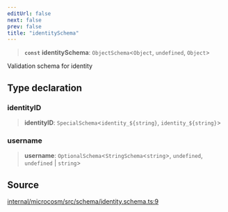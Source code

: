 ```yaml
---
editUrl: false
next: false
prev: false
title: "identitySchema"
---
```


> **`const`** **identitySchema**: `ObjectSchema`\<`Object`, `undefined`, `Object`\>

Validation schema for identity

## Type declaration

### identityID

> **identityID**: `SpecialSchema`\<```identity_${string}```, ```identity_${string}```\>

### username

> **username**: `OptionalSchema`\<`StringSchema`\<`string`\>, `undefined`, `undefined` \| `string`\>

## Source

[internal/microcosm/src/schema/identity.schema.ts:9](https://github.com/nodenogg-in/alpha-p2p/blob/1896b55/internal/microcosm/src/schema/identity.schema.ts#L9)
